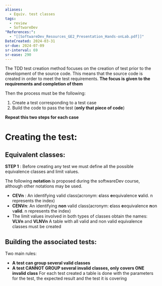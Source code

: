 ```yaml
---
aliases:
  - Equiv. test classes
tags:
  - review
  - SoftwareDev
"References:":
  - "[[SoftwareDev_Resources_GE2_Presentation_Hands-onLab.pdf]]"
DateCreated: 2024-03-31
sr-due: 2024-07-09
sr-interval: 69
sr-ease: 290
---
```


The TDD test creation method focuses on the creation of test prior to the development of the source code. This means that the source code is created in order to meet the test requirements. **The focus is given to the requirements and completion of them**

Then the process must be the following: 
1. Create a test corresponding to a test case
2. Build the code to pass the test (**only that piece of code**)

**Repeat this two steps for each case**
# Creating the test: 
## Equivalent classes: 
**STEP 1** : Before creating any test we must define all the possible equivalence classes and limit values. 

The following **notation** is proposed during the softwareDev course, although other notations may be used. 
+ **CEVn** : An identifying valid class(acronym: **c**lass **e**equivalence **v**alid. n represents the index)
+ **CENVn**:  An identifying **non** valid class(acronym: **c**lass **e**equivalence **n**on v**alid**. n represents the index)
+ The limit values involved in both types of classes obtain the names: **VLVn** and **VLNVn**
A table with all valid and non valid equivalence classes must be created
## Building the associated tests: 
Two main rules: 
+ **A test can group several valid classes**
+ **A test CANNOT GROUP several invalid classes, only covers ONE invalid class**
For each test created a table is done with the parameters for the test, the expected result and the test it is covering


